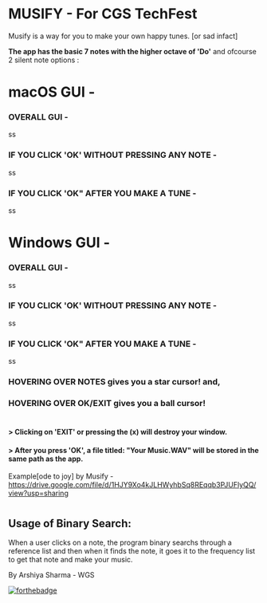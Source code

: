 # **MUSIFY** - For CGS TechFest

Musify is a way for you to make your own happy tunes. [or sad infact]

**The app has the basic 7 notes with the higher octave of 'Do'** and ofcourse 2 silent note options :

# macOS GUI -
### OVERALL GUI - 
ss

### IF YOU CLICK 'OK' WITHOUT PRESSING ANY NOTE -
ss

### IF YOU CLICK 'OK" AFTER YOU MAKE A TUNE - 
ss

# Windows GUI - 
### OVERALL GUI - 
ss

### IF YOU CLICK 'OK' WITHOUT PRESSING ANY NOTE -
ss

### IF YOU CLICK 'OK" AFTER YOU MAKE A TUNE - 
ss


### HOVERING OVER NOTES gives you a star cursor! and, 
### HOVERING OVER OK/EXIT gives you a ball cursor! 

#
#
#### > Clicking on 'EXIT' or pressing the (x) will destroy your window.
#### > After you press 'OK', a file titled: "Your Music.WAV" will be stored in the same path as the app. 
Example[ode to joy] by Musify - https://drive.google.com/file/d/1HJY9Xo4kJLHWyhbSq8REqqb3PJUFlyQQ/view?usp=sharing 

#
## Usage of Binary Search:
When a user clicks on a note, the program binary searchs through a reference list and then when it finds the note, it goes it to the frequency list to get that note and make your music.

By Arshiya Sharma - WGS

[![forthebadge](https://forthebadge.com/images/badges/made-with-python.svg)](https://forthebadge.com)
